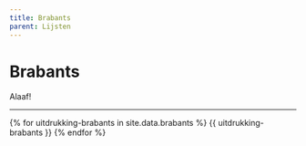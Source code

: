```yaml
---
title: Brabants
parent: Lijsten
---
```


# Brabants

Alaaf!

---

{% for uitdrukking-brabants in site.data.brabants %}
{{ uitdrukking-brabants  }}
{% endfor %}
